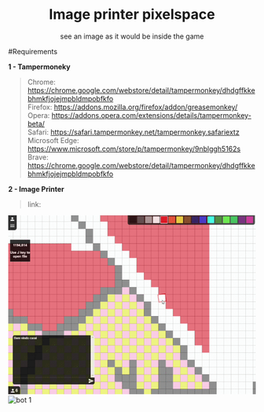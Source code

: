<h1 align="center">Image printer pixelspace</h1>
<p align="center">see an image as it would be inside the game</p>

#Requirements

**1 - Tampermoneky**

> Chrome: https://chrome.google.com/webstore/detail/tampermonkey/dhdgffkkebhmkfjojejmpbldmpobfkfo <br>
> Firefox: https://addons.mozilla.org/firefox/addon/greasemonkey/ <br>
> Opera: https://addons.opera.com/extensions/details/tampermonkey-beta/ <br>
> Safari: https://safari.tampermonkey.net/tampermonkey.safariextz <br>
> Microsoft Edge: https://www.microsoft.com/store/p/tampermonkey/9nblggh5162s <br>
> Brave: https://chrome.google.com/webstore/detail/tampermonkey/dhdgffkkebhmkfjojejmpbldmpobfkfo <br>

**2 - Image Printer**

> link: 

![bot 1](https://raw.githubusercontent.com/Felipefury/image-printer_pixelspace/master/img/bot1.gif)
![bot 1](https://raw.githubusercontent.com/Felipefury/image-printer_pixelspace/master/img/bot2.gif)
